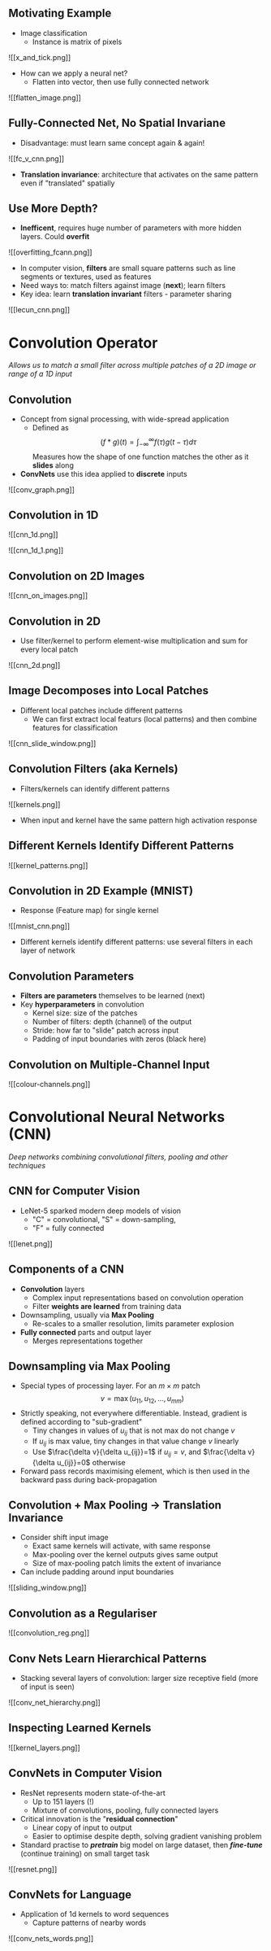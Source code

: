 ## Motivating Example
- Image classification
	- Instance is matrix of pixels

![[x_and_tick.png]]

- How can we apply a neural net?
	- Flatten into vector, then use fully connected network
 
![[flatten_image.png]]

## Fully-Connected Net, No Spatial Invariane
- Disadvantage: must learn same concept again & again!

![[fc_v_cnn.png]]

- **Translation invariance**: architecture that activates on the same pattern even if "translated" spatially

## Use More Depth?
- **Inefficent**, requires huge number of parameters with more hidden layers. Could **overfit**

![[overfitting_fcann.png]]

- In computer vision, **filters** are small square patterns such as line segments or textures, used as features
- Need ways to: match filters against image (**next**); learn filters
- Key idea: learn **translation invariant** filters - parameter sharing

![[lecun_cnn.png]]

# Convolution Operator
_Allows us to match a small filter across multiple patches of a 2D image or range of a 1D input_

## Convolution
- Concept from signal processing, with wide-spread application
	- Defined as
$$
(f * g)(t) = \int^{\infty}_{-\infty}f(\tau)g(t-\tau)d\tau
$$
		Measures how the shape of one function matches the other as it **slides** along
- **ConvNets** use this idea applied to **discrete** inputs

![[conv_graph.png]]

## Convolution in 1D

![[cnn_1d.png]]

![[cnn_1d_1.png]]

## Convolution on 2D Images

![[cnn_on_images.png]]

## Convolution in 2D
- Use filter/kernel to perform element-wise multiplication and sum for every local patch

![[cnn_2d.png]]

## Image Decomposes into Local Patches
- Different local patches include different patterns
	- We can first extract local featurs (local patterns) and then combine features for classification

![[cnn_slide_window.png]]

## Convolution Filters (aka Kernels)
- Filters/kernels can identify different patterns

![[kernels.png]]

- When input and kernel have the same pattern high activation response

## Different Kernels Identify Different Patterns

![[kernel_patterns.png]]

## Convolution in 2D Example (MNIST)
- Response (Feature map) for single kernel

![[mnist_cnn.png]]

- Different kernels identify different patterns: use several filters in each layer of network

## Convolution Parameters
- **Filters are parameters** themselves to be learned (next)
- Key **hyperparameters** in convolution
	- Kernel size: size of the patches
	- Number of filters: depth (channel) of the output
	- Stride: how far to "slide" patch across input
	- Padding of input boundaries with zeros (black here)

## Convolution on Multiple-Channel Input

![[colour-channels.png]]

# Convolutional Neural Networks (CNN)
_Deep networks combining convolutional filters, pooling and other techniques_

## CNN for Computer Vision
- LeNet-5 sparked modern deep models of vision
	- "C" = convolutional, "S" = down-sampling,
	- "F" = fully connected
 
![[lenet.png]]

## Components of a CNN
- **Convolution** layers
	- Complex input representations based on convolution operation
	- Filter **weights are learned** from training data
- Downsampling, usually via **Max Pooling**
	- Re-scales to a smaller resolution, limits parameter explosion
- **Fully connected** parts and output layer
	- Merges representations together

## Downsampling via Max Pooling
- Special types of processing layer. For an $m\times m$ patch 
$$
v = \max(u_{11}, u_{12}, ..., u_{mm})
$$
- Strictly speaking, not everywhere differentiable. Instead, gradient is defined according to "sub-gradient"
	- Tiny changes in values of $u_{ij}$ that is not max do not change $v$
	- If $u_{ij}$ is max value, tiny changes in that value change $v$ linearly
	- Use $\frac{\delta v}{\delta u_{ij}}=1$ if $u_{ij} = v$, and $\frac{\delta v}{\delta u_{ij}}=0$ otherwise
- Forward pass records maximising element, which is then used in the backward pass during back-propagation

## Convolution + Max Pooling $\rightarrow$ Translation Invariance
- Consider shift input image
	- Exact same kernels will activate, with same response
	- Max-pooling over the kernel outputs gives same output
	- Size of max-pooling patch limits the extent of invariance
- Can include padding around input boundaries

![[sliding_window.png]]

## Convolution as a Regulariser

![[convolution_reg.png]]

## Conv Nets Learn Hierarchical Patterns
- Stacking several layers of convolution: larger size receptive field (more of input is seen)

![[conv_net_hierarchy.png]]

## Inspecting Learned Kernels

![[kernel_layers.png]]

## ConvNets in Computer Vision
- ResNet represents modern state-of-the-art
	- Up to 151 layers (!)
	- Mixture of convolutions, pooling, fully connected layers
- Critical innovation is the "**residual connection**"
	- Linear copy of input to output
	- Easier to optimise despite depth, solving gradient vanishing problem
- Standard practise to _**pretrain**_ big model on large dataset, then _**fine-tune**_ (continue training) on small target task

![[resnet.png]]

## ConvNets for Language
- Application of 1d kernels to word sequences
	- Capture patterns of nearby words

![[conv_nets_words.png]]